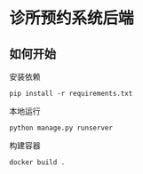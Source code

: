 # 诊所预约系统后端

## 如何开始

安装依赖
```shell
pip install -r requirements.txt
```

本地运行
```shell
python manage.py runserver
```

构建容器
```shell
docker build .
```
